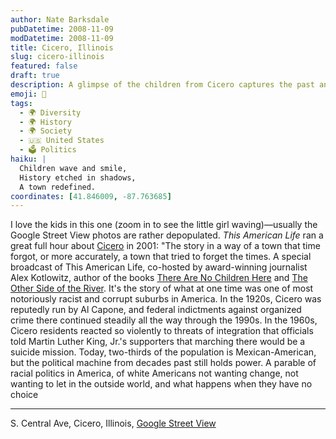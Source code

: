 ```yaml
---
author: Nate Barksdale
pubDatetime: 2008-11-09
modDatetime: 2008-11-09
title: Cicero, Illinois
slug: cicero-illinois
featured: false
draft: true
description: A glimpse of the children from Cicero captures the past and present of a town navigating its complex history of race and identity.
emoji: 👧
tags:
  - 🌍 Diversity
  - 🌍 History
  - 🌍 Society
  - 🇺🇸 United States
  - 🗳️ Politics
haiku: |
  Children wave and smile,  
  History etched in shadows,  
  A town redefined.
coordinates: [41.846009, -87.763685]
---
```


I love the kids in this one (zoom in to see the little girl waving)—usually the Google Street View photos are rather depopulated. _This American Life_ ran a great full hour about [Cicero](http://www.thislife.org/Radio_Episode.aspx?sched=863) in 2001: "The story in a way of a town that time forgot, or more accurately, a town that tried to forget the times. A special broadcast of This American Life, co-hosted by award-winning journalist Alex Kotlowitz, author of the books [There Are No Children Here](https://www.google.com/search?q=%22There%20Are%20No%20Children%20Here%22%20powells.com) and [The Other Side of the River](https://www.google.com/search?q=%22The%20Other%20Side%20of%20the%20River%22%20powells.com). It's the story of what at one time was one of most notoriously racist and corrupt suburbs in America. In the 1920s, Cicero was reputedly run by Al Capone, and federal indictments against organized crime there continued steadily all the way through the 1990s. In the 1960s, Cicero residents reacted so violently to threats of integration that officials told Martin Luther King, Jr.'s supporters that marching there would be a suicide mission. Today, two-thirds of the population is Mexican-American, but the political machine from decades past still holds power. A parable of racial politics in America, of white Americans not wanting change, not wanting to let in the outside world, and what happens when they have no choice

---

S. Central Ave, Cicero, Illinois, [Google Street View](http://maps.google.com/?ie=UTF8&ll=41.86988,-87.759819&spn=0.047553,0.122137&z=14&layer=c&cbll=41.846009,-87.763685&panoid=aEa8Q8Ne-QpyJ-CONXFikg&cbp=2,271.5574070370759,,0,5)
